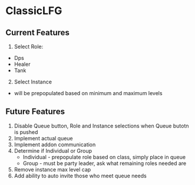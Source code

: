 # ClassicLFG

## Current Features
1. Select Role:
 - Dps
 - Healer
 - Tank
2. Select Instance
 - will be prepopulated based on minimum and maximum levels

## Future Features
1. Disable Queue button, Role and Instance selections when Queue butotn is pushed
1. Implement actual queue
1. Implement addon communication
1. Determine if Individual or Group
    - Individual - prepopulate role based on class, simply place in queue
    - Group - must be party leader, ask what remaining roles needed are
1. Remove instance max level cap
1. Add ability to auto invite those who meet queue needs
